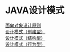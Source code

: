 # JAVA设计模式
[面向对象设计原则](JavaDP1.md)  
[设计模式（创建型）](JavaDP2.md)  
[设计模式（结构型）](JavaDP3.md)  
[设计模式（行为型）](JavaDP4.md)  